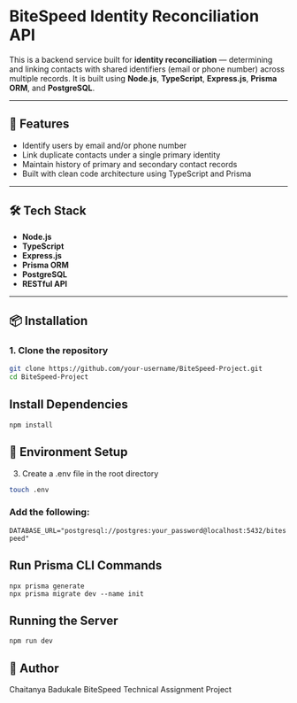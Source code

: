 # BiteSpeed Identity Reconciliation API

This is a backend service built for **identity reconciliation** — determining and linking contacts with shared identifiers (email or phone number) across multiple records. It is built using **Node.js**, **TypeScript**, **Express.js**, **Prisma ORM**, and **PostgreSQL**.

---

## 🚀 Features

- Identify users by email and/or phone number
- Link duplicate contacts under a single primary identity
- Maintain history of primary and secondary contact records
- Built with clean code architecture using TypeScript and Prisma

---

## 🛠️ Tech Stack

- **Node.js**
- **TypeScript**
- **Express.js**
- **Prisma ORM**
- **PostgreSQL**
- **RESTful API**

---

## 📦 Installation

### 1. Clone the repository

```bash
git clone https://github.com/your-username/BiteSpeed-Project.git
cd BiteSpeed-Project
```

## Install Dependencies

```
npm install
```

## 🧪 Environment Setup
3. Create a .env file in the root directory
```bash
touch .env
```

### Add the following:

```DATABASE_URL="postgresql://postgres:your_password@localhost:5432/bitespeed"```

## Run Prisma CLI Commands
```
npx prisma generate
npx prisma migrate dev --name init
```

## Running the Server
```
npm run dev
```

## 🧠 Author
Chaitanya Badukale
BiteSpeed Technical Assignment Project
